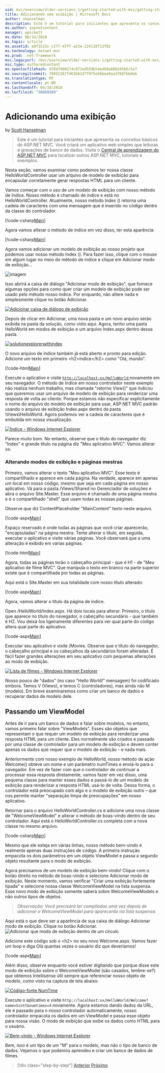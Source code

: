 ```yaml
---
uid: mvc/overview/older-versions-1/getting-started-with-mvc/getting-started-with-mvc-part3
title: Adicionando uma exibição | Microsoft Docs
author: shanselman
description: Este é um tutorial para iniciantes que apresenta os conceitos básicos do ASP.NET MVC. Crie um aplicativo web simples que leituras e gravações de banco de dados.
ms.author: aspnetcontent
manager: wpickett
ms.date: 08/14/2010
ms.topic: article
ms.assetid: e8f1515c-c277-47ff-a23e-224118f13f02
ms.technology: dotnet-mvc
ms.prod: .net-framework
msc.legacyurl: /mvc/overview/older-versions-1/getting-started-with-mvc/getting-started-with-mvc-part3
msc.type: authoredcontent
ms.openlocfilehash: 978d7980274c072ed559b54ed69ab86245b6c5a7
ms.sourcegitcommit: f8852267f463b62d7f975e56bea9aa3f68fbbdeb
ms.translationtype: MT
ms.contentlocale: pt-BR
ms.lasthandoff: 04/10/2018
ms.locfileid: "30869589"
---
```

<a name="adding-a-view"></a>Adicionando uma exibição
====================
by [Scott Hanselman](https://github.com/shanselman)

> Este é um tutorial para iniciantes que apresenta os conceitos básicos do ASP.NET MVC. Você criará um aplicativo web simples que leituras e gravações de banco de dados. Visite o [Central de aprendizagem do ASP.NET MVC](../../../index.md) para localizar outros ASP.NET MVC, tutoriais e exemplos.


Nesta seção, vamos examinar como podemos ter nossa classe HelloWorldController usar um arquivo de modelo de exibição para encapsular corretamente gerar respostas HTML para um cliente.

Vamos começar com o uso de um modelo de exibição com nosso método de índice. Nosso método é chamado de índice e está no HelloWorldController. Atualmente, nosso método Index () retorna uma cadeia de caracteres com uma mensagem que é inserido no código dentro da classe do controlador.

[!code-csharp[Main](getting-started-with-mvc-part3/samples/sample1.cs)]

Agora vamos alterar o método de índice em vez disso, ter esta aparência:

[!code-csharp[Main](getting-started-with-mvc-part3/samples/sample2.cs)]

Agora vamos adicionar um modelo de exibição ao nosso projeto que podemos usar nosso método Index (). Para fazer isso, clique com o mouse em algum lugar no meio do método de índice e clique em Adicionar modo de exibição...

![imagem](getting-started-with-mvc-part3/_static/image1.png)

Isso abrirá a caixa de diálogo "Adicionar modo de exibição", que fornece algumas opções para como quer criar um modelo de exibição pode ser usado pelo método nosso índice. Por enquanto, não altere nada e simplesmente clique no botão Adicionar.

[![Adicionar caixa de diálogo de exibição](getting-started-with-mvc-part3/_static/image3.png)](getting-started-with-mvc-part3/_static/image2.png)

Depois de clicar em Adicionar, uma nova pasta e um novo arquivo serão exibida na pasta da solução, como visto aqui. Agora, tenho uma pasta HelloWorld em modos de exibição e um arquivo Index.aspx dentro dessa pasta.

[![solutionexplorerwithindex](getting-started-with-mvc-part3/_static/image5.png)](getting-started-with-mvc-part3/_static/image4.png)

O novo arquivo de índice também já está aberto e pronto para edição. Adicione um texto em primeiro &lt;h2&gt;índice&lt;/h2&gt; como "Olá, mundo".

[!code-html[Main](getting-started-with-mvc-part3/samples/sample3.html)]

Execute o aplicativo e visite [ `http://localhost:xx/HelloWorld` ](http://localhostxx) novamente em seu navegador. O método de índice em nosso controlador neste exemplo não realiza nenhum trabalho, mas chamada "retorno View()" que indicou que queremos usar um arquivo de modelo de exibição para renderizar uma resposta de volta ao cliente. Porque estamos não especificar explicitamente o nome do arquivo do modelo de exibição para usar, ASP.NET MVC padrão usando o arquivo de exibição Index.aspx dentro da pasta \Views\HelloWorld. Agora podemos ver a cadeia de caracteres que é embutida em nossa visualização.

[![Índice - Windows Internet Explorer](getting-started-with-mvc-part3/_static/image7.png)](getting-started-with-mvc-part3/_static/image6.png)

Parece muito bom. No entanto, observe que o título do navegador diz "Index" e grande título na página diz "Meu aplicativo MVC". Vamos alterar os.

### <a name="changing-views-and-master-pages"></a>Alterando modos de exibição e páginas mestras

Primeiro, vamos alterar o texto "Meu aplicativo MVC". Esse texto é compartilhado e aparece em cada página. Na verdade, aparece em apenas um local em nosso código, mesmo que seja em cada página em nosso aplicativo. Vá para a pasta /Views/Shared no Gerenciador de soluções e abra o arquivo Site.Master. Esse arquivo é chamado de uma página mestra e é o compartilhado "shell" que usam todas as nossas páginas.

Observe que diz ContentPlaceholder "MainContent" texto neste arquivo.

[!code-aspx[Main](getting-started-with-mvc-part3/samples/sample4.aspx)]

Espaço reservado é onde todas as páginas que você criar aparecerão, "encapsuladas" na página mestra. Tente alterar o título, em seguida, executar o aplicativo e visite várias páginas. Você observará que a uma alteração é exibido em várias páginas.

[!code-html[Main](getting-started-with-mvc-part3/samples/sample5.html)]

Agora, todas as páginas terão o cabeçalho principal - que é H1 - de "Meu aplicativo de filme MVC". Que manipula o texto em branco na parte superior existe que é compartilhada por todas as páginas.

Aqui está o Site.Master em sua totalidade com nosso título alterado:

[!code-aspx[Main](getting-started-with-mvc-part3/samples/sample6.aspx)]

Agora, vamos alterar o título da página de índice.

Open /HelloWorld/Index.aspx. Há dois locais para alterar. Primeiro, o título que aparece no título do navegador, o cabeçalho secundário - que também é H2. Vou deixá-los ligeiramente diferentes para ver qual parte do código altera qual parte do aplicativo.

[!code-aspx[Main](getting-started-with-mvc-part3/samples/sample7.aspx)]

Executar seu aplicativo e visite /Movies. Observe que o título do navegador, o cabeçalho principal e os cabeçalhos da secundários foram alteradas. É fácil fazer grandes alterações em seu aplicativo com pequenas alterações ao modo de exibição.

[![Lista de filmes - Windows Internet Explorer](getting-started-with-mvc-part3/_static/image9.png)](getting-started-with-mvc-part3/_static/image8.png)

Nosso pouco de "dados" (no caso "Hello World!" mensagem) foi codificado embora. Temos V (Views), e temos C (controladores), mas ainda não M (modelo). Em breve examinaremos como criar um banco de dados e recuperar dados de modelo dele.

## <a name="passing-a-viewmodel"></a>Passando um ViewModel

Antes de ir para um banco de dados e falar sobre modelos, no entanto, vamos primeiro falar sobre "ViewModels". Esses são objetos que representam o que requer um modelo de exibição para renderizar uma resposta HTML para um cliente. Eles normalmente são criados e passado por uma classe de controlador para um modelo de exibição e devem conter apenas os dados que requer que o modelo de exibição - e nada mais.

Anteriormente com nosso exemplo de HelloWorld, nosso método de ação Welcome() obteve um nome e um parâmetro numTimes e enviá-lo para o navegador. Em vez de fazer com que o controlador de continuar a processar essa resposta diretamente, vamos fazer em vez disso, uma pequena classe para manter esses dados e passá-lo de um modelo de exibição para renderizar a resposta HTML usá-lo de volta. Dessa forma, o controlador está preocupado com algo e o modelo de exibição outro – que nos permite manter "separação limpa de preocupações" em nosso aplicativo.

Retornar para o arquivo HelloWorldController.cs e adicione uma nova classe de "WelcomeViewModel" e alterar o método de boas-vindo dentro de seu controlador. Aqui está o HelloWorldController.cs completa com a nova classe no mesmo arquivo.

[!code-csharp[Main](getting-started-with-mvc-part3/samples/sample8.cs)]

Mesmo que ele esteja em várias linhas, nosso método bem-vindo é realmente apenas duas instruções de código. A primeira instrução empacota os dois parâmetros em um objeto ViewModel e passa a segundo objeto resultante para o modo de exibição.

Agora precisamos de um modelo de exibição bem-vindo! Clique com o botão direito no método de boas-vindo e selecione Adicionar modo de exibição. Neste momento, vamos verificar "Criar uma exibição fortemente tipada" e selecione nossa classe WelcomeViewModel na lista suspensa. Esse novo modo de exibição somente saberá sobre WelcomeViewModels e não outros tipos de objetos.

> *Observação: Você precisará ter compiladas uma vez depois de adicionar o WelcomeViewModel para aparecerão na lista suspensa.*


Aqui está o que deve ser a aparência de sua caixa de diálogo Adicionar modo de exibição. Clique no botão Adicionar. ![Adicionar que modo de exibição dentro de um círculo](getting-started-with-mvc-part3/_static/image10.png)

Adicione este código sob o &lt;h2&gt; no seu novo Welcome.aspx. Vamos fazer um loop e diga Olá quantas vezes o usuário diz que deveríamos!

[!code-aspx[Main](getting-started-with-mvc-part3/samples/sample9.aspx)]

Além disso, observe enquanto você estiver digitando que porque disse este modo de exibição sobre o WelcomeViewModel (são casados, lembre-se?) que obtemos Intellisense útil sempre que referenciar nosso objeto de modelo, como visto na captura de tela abaixo:

[![Código-fonte NumTime](getting-started-with-mvc-part3/_static/image12.png)](getting-started-with-mvc-part3/_static/image11.png)

Execute o aplicativo e visite `http://localhost:xx/HelloWorld/Welcome?name=Scott&numtimes=4` novamente. Agora estamos dando dados da URL, ele é passado para o nosso controlador automaticamente, nosso controlador empacota os dados em um ViewModel e passa esse objeto para nossa visão. O modo de exibição que exibe os dados como HTML para o usuário.

[![Bem-vindo - Windows Internet Explorer](getting-started-with-mvc-part3/_static/image14.png)](getting-started-with-mvc-part3/_static/image13.png)

Bem, isso é um tipo de um "M" para o modelo, mas não o tipo de banco de dados. Vejamos o que podemos aprendeu e criar um banco de dados de filmes.

> [!div class="step-by-step"]
> [Anterior](getting-started-with-mvc-part2.md)
> [Próximo](getting-started-with-mvc-part4.md)
